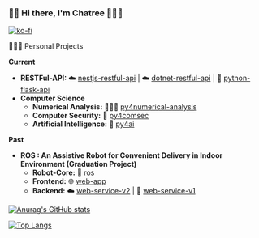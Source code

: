 ### 👋🏻 Hi there, I'm Chatree 👨🏽‍💻

[![ko-fi](https://ko-fi.com/img/githubbutton_sm.svg)](https://ko-fi.com/Q5Q76NB0C)

🧙🏻‍♀️ Personal Projects

__Current__
* __RESTFul-API:__ ☁️ [nestjs-restful-api](https://github.com/chatreejs/nestjs-restful-api) | ☁️ [dotnet-restful-api](https://github.com/chatreejs/dotnet-restful-api) | 🐍 [python-flask-api](https://github.com/chatreejs/python-flask-api)
* __Computer Science__
  * __Numerical Analysis:__ 👩🏻‍🔬 [py4numerical-analysis](https://github.com/chatreejs/py4numerical-analysis)
  * __Computer Security:__ 🔐 [py4comsec](https://github.com/chatreejs/py4comsec)
  * __Artificial Intelligence:__ 🤖 [py4ai](https://github.com/chatreejs/py4ai)


__Past__
* __ROS : An Assistive Robot for Convenient Delivery in Indoor Environment (Graduation Project)__
  * __Robot-Core:__ 🤖 [ros](https://github.com/chatreejs/assistiverobot-ros)
  * __Frontend:__ 🌐 [web-app](https://github.com/chatreejs/assistiverobot-web-application)
  * __Backend:__ ☁️ [web-service-v2](https://github.com/chatreejs/assistiverobot-web-service) | 🐍 [web-service-v1](https://github.com/chatreejs/assistiverobot-web-service-python)

[![Anurag's GitHub stats](https://github-readme-stats.vercel.app/api?username=chatreejs&theme=dracula)](https://github.com/anuraghazra/github-readme-stats)

[![Top Langs](https://github-readme-stats.vercel.app/api/top-langs/?username=anuraghazra&layout=compact)](https://github.com/anuraghazra/github-readme-stats)
